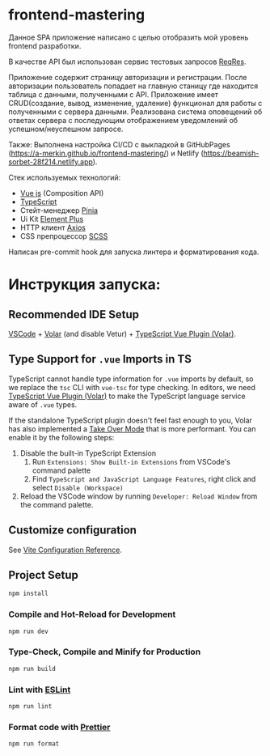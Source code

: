 # frontend-mastering
Данное SPA приложение написано с целью отобразить мой уровень frontend разработки. 

В качестве API был использован сервис тестовых запросов [ReqRes](https://reqres.in/). 

Приложение содержит страницу авторизации и регистрации. После авторизации пользователь попадает на главную станицу где находится таблица с данными, полученными с API. Приложение имеет CRUD(создание, вывод, изменение, удаление) функционал для работы с полученными с сервера данными. Реализована система оповещений об ответах сервера с последующим отображением уведомлений об успешном/неуспешном запросе.

Также:
Выполнена настройка CI/CD с выкладкой в GitHubPages (https://a-merkin.github.io/frontend-mastering/) и Netlify (https://beamish-sorbet-28f214.netlify.app).

Стек используемых технологий: 

 - [Vue js](https://vuejs.org/) (Composition API)
 - [TypeScript](https://www.typescriptlang.org/)
 - Стейт-менеджер [Pinia](https://pinia.vuejs.org/)
 - Ui Kit [Element Plus](https://element-plus.org/en-US/)
 - HTTP клиент [Axios](https://axios-http.com/ru/docs/intro)
 - CSS препроцессор [SCSS](https://sass-scss.ru/)

Написан pre-commit hook для запуска линтера и форматирования кода.

# Инструкция запуска:
## Recommended IDE Setup

[VSCode](https://code.visualstudio.com/) + [Volar](https://marketplace.visualstudio.com/items?itemName=Vue.volar) (and disable Vetur) + [TypeScript Vue Plugin (Volar)](https://marketplace.visualstudio.com/items?itemName=Vue.vscode-typescript-vue-plugin).

## Type Support for `.vue` Imports in TS

TypeScript cannot handle type information for `.vue` imports by default, so we replace the `tsc` CLI with `vue-tsc` for type checking. In editors, we need [TypeScript Vue Plugin (Volar)](https://marketplace.visualstudio.com/items?itemName=Vue.vscode-typescript-vue-plugin) to make the TypeScript language service aware of `.vue` types.

If the standalone TypeScript plugin doesn't feel fast enough to you, Volar has also implemented a [Take Over Mode](https://github.com/johnsoncodehk/volar/discussions/471#discussioncomment-1361669) that is more performant. You can enable it by the following steps:

1. Disable the built-in TypeScript Extension
    1) Run `Extensions: Show Built-in Extensions` from VSCode's command palette
    2) Find `TypeScript and JavaScript Language Features`, right click and select `Disable (Workspace)`
2. Reload the VSCode window by running `Developer: Reload Window` from the command palette.

## Customize configuration

See [Vite Configuration Reference](https://vitejs.dev/config/).

## Project Setup

```sh
npm install
```

### Compile and Hot-Reload for Development

```sh
npm run dev
```

### Type-Check, Compile and Minify for Production

```sh
npm run build
```

### Lint with [ESLint](https://eslint.org/)

```sh
npm run lint
```

### Format code with [Prettier](https://prettier.io/)

```sh
npm run format
```
